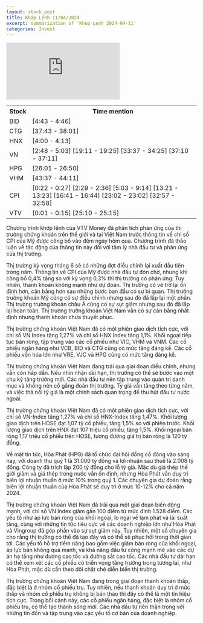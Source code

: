 ```yaml
---
layout: stock_post
title: Khớp Lệnh 11/04/2024
excerpt: summarization of 'Khop Lenh 2024-04-11'
categories: Invest
---
```


<iframe id="player" src="https://www.youtube.com/embed/EDygc71-AK8?enablejsapi=1" frameborder="0" allow="accelerometer; autoplay; clipboard-write; encrypted-media; gyroscope; picture-in-picture; web-share" allowfullscreen></iframe>

<table><tr><th>Stock</th><th>Time mention</th></tr><tr><td scope='row'>BID</td><td><a onclick='go_to(283.04)'>[4:43 - 4:46] </a></td></tr><tr><td scope='row'>CTG</td><td><a onclick='go_to(2263.29)'>[37:43 - 38:01] </a></td></tr><tr><td scope='row'>HNX</td><td><a onclick='go_to(240.2)'>[4:00 - 4:13] </a></td></tr><tr><td scope='row'>VN</td><td><a onclick='go_to(168.06)'>[2:48 - 5:03] </a><a onclick='go_to(1151.5)'>[19:11 - 19:25] </a><a onclick='go_to(2017.63)'>[33:37 - 34:25] </a><a onclick='go_to(2230.95)'>[37:10 - 37:11] </a></td></tr><tr><td scope='row'>HPG</td><td><a onclick='go_to(1561.49)'>[26:01 - 26:50] </a></td></tr><tr><td scope='row'>VHM</td><td><a onclick='go_to(2617.63)'>[43:37 - 44:11] </a></td></tr><tr><td scope='row'>CPI</td><td><a onclick='go_to(22.65)'>[0:22 - 0:27] </a><a onclick='go_to(149.78)'>[2:29 - 2:36] </a><a onclick='go_to(303.56)'>[5:03 - 9:14] </a><a onclick='go_to(801.88)'>[13:21 - 13:23] </a><a onclick='go_to(1001.94)'>[16:41 - 16:44] </a><a onclick='go_to(1382.45)'>[23:02 - 23:02] </a><a onclick='go_to(1977.51)'>[32:57 - 32:58] </a></td></tr><tr><td scope='row'>VTV</td><td><a onclick='go_to(1.97)'>[0:01 - 0:15] </a><a onclick='go_to(1510.31)'>[25:10 - 25:15] </a></td></tr></table>

Chương trình khớp lệnh của VTV Money đã phân tích phản ứng của thị trường chứng khoán trên thế giới và tại Việt Nam trước thông tin về chỉ số CPI của Mỹ được công bố vào đêm ngày hôm qua. Chương trình đã thảo luận về tác động của thông tin này đối với tâm lý nhà đầu tư và phản ứng của thị trường.

Thị trường kỳ vọng tháng 6 sẽ có những đợt điều chỉnh lại xuất đầu tiên trong năm. Thông tin về CPI của Mỹ được nhà đầu tư đón chờ, nhưng khi công bố 0,4% tăng so với kỳ vọng 0,3% thì thị trường có phản ứng. Tuy nhiên, thanh khoản không mạnh như dự đoán. Thị trường có vẻ trở lại ổn định hơn, cân bằng hơn sau những bước ban đầu có sự bi quan. Thị trường trường khoán Mỹ cũng có sự điều chỉnh nhưng sau đó đã lấp lại một phần. Thị trường trường khoán châu Á cũng có sự sụt giảm nhưng sau đó đã lấp lại hoàn toàn. Thị trường trường khoán Việt Nam vẫn có sự cân bằng nhất định nhưng thanh khoản chưa thuyết phục.

Thị trường chứng khoán Việt Nam đã có một phiên giao dịch tích cực, với chỉ số VN Index tăng 1,27% và chỉ số HNX Index tăng 1,1%. Khối ngoại tiếp tục bán ròng, tập trung vào các cổ phiếu như VIC, VHM và VNM. Các cổ phiếu ngân hàng như VCB, BID và CTG cũng có mức tăng đáng kể. Các cổ phiếu vốn hóa lớn như VRE, VJC và HPG cũng có mức tăng đáng kể.

Thị trường chứng khoán Việt Nam đang trải qua giai đoạn điều chỉnh, nhưng vẫn còn hấp dẫn. Nếu nhìn nhận dài hạn, thị trường có thể sẽ bước vào một chu kỳ tăng trưởng mới. Các nhà đầu tư nên tập trung vào quản trị danh mục và không nên cố gắng đoán thị trường. Tỷ giá vẫn tăng theo từng năm, và việc thả nổi tỷ giá là một chính sách quan trọng để thu hút đầu tư nước ngoài.

Thị trường chứng khoán Việt Nam đã có một phiên giao dịch tích cực, với chỉ số VN-Index tăng 1,27% và chỉ số HNX-Index tăng 1,47%. Khối lượng giao dịch trên HOSE đạt 1,07 tỷ cổ phiếu, tăng 1,5% so với phiên trước. Khối lượng giao dịch trên HNX đạt 107 triệu cổ phiếu, tăng 1,5%. Khối ngoại bán ròng 1,17 triệu cổ phiếu trên HOSE, tương đương giá trị bán ròng là 120 tỷ đồng.

Về mặt tin tức, Hòa Phát (HPG) đã tổ chức đại hội đồng cổ đông vào sáng nay, với doanh thu quý 1 là 31.000 tỷ đồng và lợi nhuận sau thuế là 2.008 tỷ đồng. Công ty đã trích lập 200 tỷ đồng cho lỗ tỷ giá. Mặc dù giá thép thế giới giảm và giá thép trong nước vẫn ổn định, nhưng Hòa Phát vẫn duy trì biên lợi nhuận thuần ở mức 10% trong quý 1. Các chuyên gia dự đoán rằng biên lợi nhuận thuần của Hòa Phát sẽ duy trì ở mức 10-12% cho cả năm 2024.

Thị trường chứng khoán Việt Nam đã trải qua một giai đoạn biến động mạnh, với chỉ số VN Index giảm gần 100 điểm từ mức đỉnh 1.528 điểm. Các yếu tố như áp lực bán ròng của khối ngoại, lo ngại về lạm phát và lãi suất tăng, cùng với những tin tức tiêu cực về các doanh nghiệp lớn như Hòa Phát và Vingroup đã góp phần vào sự sụt giảm này. Tuy nhiên, một số chuyên gia cho rằng thị trường có thể đã tạo đáy và có thể sẽ phục hồi trong thời gian tới. Các yếu tố hỗ trợ tiềm năng bao gồm việc giảm bán ròng của khối ngoại, áp lực bán không quá mạnh, và khả năng đầu tư công mạnh mẽ vào các dự án hạ tầng như đường cao tốc và đường sắt cao tốc. Các nhà đầu tư dài hạn có thể xem xét các cổ phiếu có triển vọng tăng trưởng trong tương lai, như Hòa Phát, mặc dù cần theo dõi chặt chẽ diễn biến thị trường.

Thị trường chứng khoán Việt Nam đang trong giai đoạn thanh khoản thấp, đặc biệt là ở nhóm cổ phiếu trụ. Tuy nhiên, nếu thanh khoản duy trì ở mức thấp và nhóm cổ phiếu trụ không bị bán tháo thì đây có thể là một tín hiệu tích cực. Trong bối cảnh này, các cổ phiếu ngân hàng, đặc biệt là nhóm cổ phiếu trụ, có thể tạo thành sóng mới. Các nhà đầu tư nên thận trọng với những tin đồn và tập trung vào các yếu tố cơ bản của doanh nghiệp.